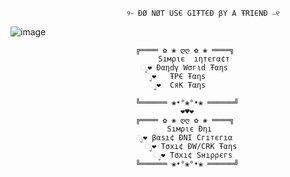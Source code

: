 

                              ୨⎯ ÐØ NØT USЄ GIŦTЄÐ βY A ŦRIЄNÐ ⎯୧
 ![image](https://github.com/user-attachments/assets/9cc71cb7-66cf-4d56-9af1-f90c0e8061b8)



                                ╔════ ✿ ❀ ღღ ✿ ❀ ════╗
                                     Sıмριє  ıηтєгα¢т
                                 ೃ❤ Ðαηdγ Wσгιd Ŧαηs
                                  ೃ❤   ŦPЄ Ŧαηs 
                                   ೃ❤  CяK Ŧαηs
                                
                                ╚══════ ❀•°❀°•❀ ══════╝
                                          ❤♥❤
                                ╔════ ✿ ❀ ღღ ✿ ❀ ════╗
                                       Sıмριє Ðηı 
                                ೃ❤ βαsı¢ ÐNI Cгıтєгıα
                                  ೃ❤ Tσxı¢ ÐW/CRK Ŧαηs
                                    ೃ❤ Tσxı¢ Sнıρρєгs
                                ╚══════ ❀•°❀°•❀ ══════╝
